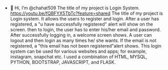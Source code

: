 - 👋 Hi, I’m @chahat509
The title of my project is Login System. 
https://youtu.be/fQBFYX5TbTc?feature=shared
The title of my project is Login system.
It allows the users to register and login. After a user has registered, a "u have successfully registered" alert will show on the screen. then to login,
the user has to enter his/her email and password. After successfully logging in, a welcome screen shows. A user can logout and then login as many times he/ she wants. If the email is not registered, a "this email has not been registered"alert shows. This login system can be used for various websites and apps; for example, instagram, snapchat etc.
I used a combination of HTML, MYSQL, PYTHON, BOOTSTRAP, JAVASCRIPT, and FLASK. 
